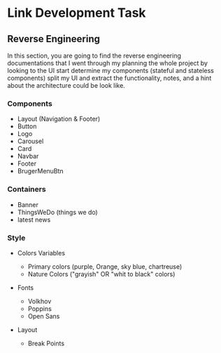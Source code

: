 # Link Development Task


## Reverse Engineering
In this section, you are going to find the reverse engineering documentations that I went through my planning the whole project
by looking to the UI start determine my components (stateful and stateless components)
split my UI and extract the functionality, notes, and a hint about the architecture could be look like. 

### Components
- Layout (Navigation & Footer)
- Button
- Logo
- Carousel
- Card
- Navbar
- Footer
- BrugerMenuBtn

### Containers
- Banner
- ThingsWeDo (things we do)
- latest news

### Style
- Colors Variables
   - Primary colors (purple, Orange, sky blue, chartreuse)
   - Nature Colors ("grayish" OR "whit to black" colors)

- Fonts
   - Volkhov
   - Poppins
   - Open Sans

- Layout
   - Break Points